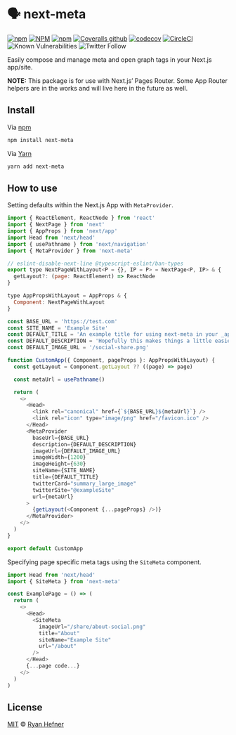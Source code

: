 # 🗣️ next-meta

[![npm](https://img.shields.io/npm/v/next-meta?style=flat-square)](https://www.pkgstats.com/pkg:next-meta)
[![NPM](https://img.shields.io/npm/l/next-meta?style=flat-square)](LICENSE)
[![npm](https://img.shields.io/npm/dt/next-meta?style=flat-square)](https://www.pkgstats.com/pkg:next-meta)
[![Coveralls github](https://img.shields.io/coveralls/github/ryanhefner/next-meta?style=flat-square)](https://coveralls.io/github/ryanhefner/next-meta)
[![codecov](https://codecov.io/gh/ryanhefner/next-meta/branch/main/graph/badge.svg)](https://codecov.io/gh/ryanhefner/next-meta)
[![CircleCI](https://img.shields.io/circleci/build/github/ryanhefner/next-meta?style=flat-square)](https://circleci.com/gh/ryanhefner/next-meta)
![Known Vulnerabilities](https://snyk.io/test/github/ryanhefner/next-meta/badge.svg)
![Twitter Follow](https://img.shields.io/twitter/follow/ryanhefner)

Easily compose and manage meta and open graph tags in your Next.js app/site.

**NOTE:** This package is for use with Next.js’ Pages Router. Some App Router
helpers are in the works and will live here in the future as well.

## Install

Via [npm](https://npmjs.com/package/next-meta)

```sh
npm install next-meta
```

Via [Yarn](https://yarn.pm/next-meta)

```sh
yarn add next-meta
```

## How to use

Setting defaults within the Next.js App with `MetaProvider`.

```js
import { ReactElement, ReactNode } from 'react'
import { NextPage } from 'next'
import { AppProps } from 'next/app'
import Head from 'next/head'
import { usePathname } from 'next/navigation'
import { MetaProvider } from 'next-meta'

// eslint-disable-next-line @typescript-eslint/ban-types
export type NextPageWithLayout<P = {}, IP = P> = NextPage<P, IP> & {
  getLayout?: (page: ReactElement) => ReactNode
}

type AppPropsWithLayout = AppProps & {
  Component: NextPageWithLayout
}

const BASE_URL = 'https://test.com'
const SITE_NAME = 'Example Site'
const DEFAULT_TITLE = 'An example title for using next-meta in your _app file.'
const DEFAULT_DESCRIPTION = 'Hopefully this makes things a little easier with adding good meta/og tags to your site.'
const DEFAULT_IMAGE_URL = '/social-share.png'

function CustomApp({ Component, pageProps }: AppPropsWithLayout) {
  const getLayout = Component.getLayout ?? ((page) => page)

  const metaUrl = usePathname()

  return (
    <>
      <Head>
        <link rel="canonical" href={`${BASE_URL}${metaUrl}`} />
        <link rel="icon" type="image/png" href="/favicon.ico" />
      </Head>
      <MetaProvider
        baseUrl={BASE_URL}
        description={DEFAULT_DESCRIPTION}
        imageUrl={DEFAULT_IMAGE_URL}
        imageWidth={1200}
        imageHeight={630}
        siteName={SITE_NAME}
        title={DEFAULT_TITLE}
        twitterCard="summary_large_image"
        twitterSite="@exampleSite"
        url={metaUrl}
      >
        {getLayout(<Component {...pageProps} />)}
      </MetaProvider>
    </>
  )
}

export default CustomApp

```

Specifying page specific meta tags using the `SiteMeta` component.

```js
import Head from 'next/head'
import { SiteMeta } from 'next-meta'

const ExamplePage = () => (
  return (
    <>
      <Head>
        <SiteMeta
          imageUrl="/share/about-social.png"
          title="About"
          siteName="Example Site"
          url="/about"
        />
      </Head>
      {...page code...}
    </>
  )
)
```

## License

[MIT](LICENSE) © [Ryan Hefner](https://www.ryanhefner.com)

